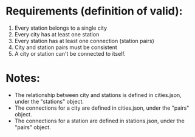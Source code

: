 # Requirements (definition of valid):
1. Every station belongs to a single city
2. Every city has at least one station
3. Every station has at least one connection (station pairs)
4. City and station pairs must be consistent
5. A city or station can't be connected to itself.

# Notes:
* The relationship between city and stations is defined in cities.json, under the "stations" object.
* The connections for a city are defined in cities.json, under the "pairs" object.
* The connections for a station are defined in stations.json, under the "pairs" object.
